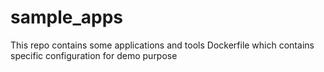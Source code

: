 # sample_apps
This repo contains some applications and tools Dockerfile which contains specific configuration for demo purpose
